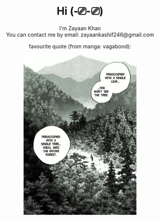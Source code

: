 <h1 align="center">Hi (֊⎚-⎚)</h1>

<p align="center">
  I'm Zayaan Khan
  <br>
  You can contact me by email: zayaankashif246@gmail.com
  <br>
</p>
<p align="center">favourite quote (from manga: vagabond):</p>
<p align="center">
  <img src="https://github.com/zkhan122/zkhan122/blob/main/assets/vagabond.jpg?raw=true" alt="Vagabond" style="width:300px;" />
</p>
